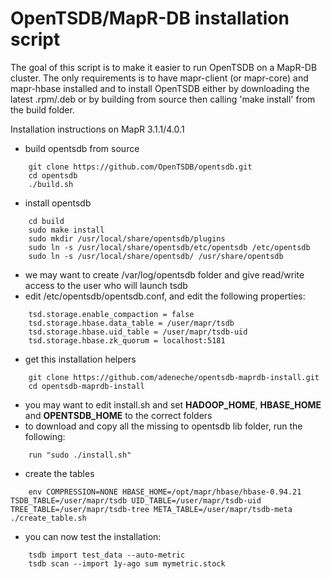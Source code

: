 OpenTSDB/MapR-DB installation script
====================================

The goal of this script is to make it easier to run OpenTSDB on a MapR-DB cluster.
The only requirements is to have mapr-client (or mapr-core) and mapr-hbase installed and to install OpenTSDB either by downloading the latest .rpm/.deb or by building from source then calling 'make install' from the build folder.

Installation instructions on MapR 3.1.1/4.0.1
- build opentsdb from source
```
	git clone https://github.com/OpenTSDB/opentsdb.git
	cd opentsdb
	./build.sh
```
- install opentsdb
```
	cd build
	sudo make install
	sudo mkdir /usr/local/share/opentsdb/plugins
	sudo ln -s /usr/local/share/opentsdb/etc/opentsdb /etc/opentsdb
	sudo ln -s /usr/local/share/opentsdb/ /usr/share/opentsdb
```
- we may want to create /var/log/opentsdb folder and give read/write access to the user who will launch tsdb
- edit /etc/opentsdb/opentsdb.conf, and edit the following properties:
```
	tsd.storage.enable_compaction = false
	tsd.storage.hbase.data_table = /user/mapr/tsdb
	tsd.storage.hbase.uid_table = /user/mapr/tsdb-uid
	tsd.storage.hbase.zk_quorum = localhost:5181
```
- get this installation helpers
```
	git clone https://github.com/adeneche/opentsdb-maprdb-install.git
	cd opentsdb-maprdb-install
```
- you may want to edit install.sh and set __HADOOP_HOME__, __HBASE_HOME__ and __OPENTSDB_HOME__ to the correct folders
- to download and copy all the missing to opentsdb lib folder, run the following:
```
	run "sudo ./install.sh" 
```
- create the tables
```
	env COMPRESSION=NONE HBASE_HOME=/opt/mapr/hbase/hbase-0.94.21 TSDB_TABLE=/user/mapr/tsdb UID_TABLE=/user/mapr/tsdb-uid TREE_TABLE=/user/mapr/tsdb-tree META_TABLE=/user/mapr/tsdb-meta ./create_table.sh
```
- you can now test the installation:
```
	tsdb import test_data --auto-metric
	tsdb scan --import 1y-ago sum mymetric.stock
```

